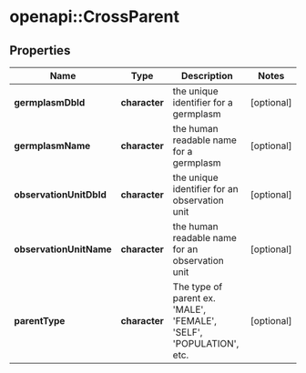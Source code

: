 # openapi::CrossParent

## Properties
Name | Type | Description | Notes
------------ | ------------- | ------------- | -------------
**germplasmDbId** | **character** | the unique identifier for a germplasm | [optional] 
**germplasmName** | **character** | the human readable name for a germplasm | [optional] 
**observationUnitDbId** | **character** | the unique identifier for an observation unit | [optional] 
**observationUnitName** | **character** | the human readable name for an observation unit | [optional] 
**parentType** | **character** | The type of parent ex. &#39;MALE&#39;, &#39;FEMALE&#39;, &#39;SELF&#39;, &#39;POPULATION&#39;, etc. | [optional] 


